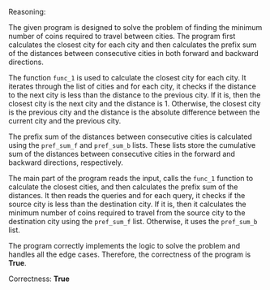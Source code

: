 Reasoning:

The given program is designed to solve the problem of finding the minimum number of coins required to travel between cities. The program first calculates the closest city for each city and then calculates the prefix sum of the distances between consecutive cities in both forward and backward directions.

The function `func_1` is used to calculate the closest city for each city. It iterates through the list of cities and for each city, it checks if the distance to the next city is less than the distance to the previous city. If it is, then the closest city is the next city and the distance is 1. Otherwise, the closest city is the previous city and the distance is the absolute difference between the current city and the previous city.

The prefix sum of the distances between consecutive cities is calculated using the `pref_sum_f` and `pref_sum_b` lists. These lists store the cumulative sum of the distances between consecutive cities in the forward and backward directions, respectively.

The main part of the program reads the input, calls the `func_1` function to calculate the closest cities, and then calculates the prefix sum of the distances. It then reads the queries and for each query, it checks if the source city is less than the destination city. If it is, then it calculates the minimum number of coins required to travel from the source city to the destination city using the `pref_sum_f` list. Otherwise, it uses the `pref_sum_b` list.

The program correctly implements the logic to solve the problem and handles all the edge cases. Therefore, the correctness of the program is **True**.

Correctness: **True**